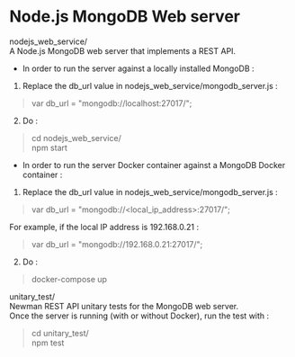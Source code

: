 # Node.js MongoDB Web server

nodejs_web_service/  
A Node.js MongoDB web server that implements a REST API.
* In order to run the server against a locally installed MongoDB :
 1. Replace the db_url value in nodejs_web_service/mongodb_server.js :
 > var db_url = "mongodb://localhost:27017/";
 2. Do :
 > cd nodejs_web_service/  
 > npm start
* In order to run the server Docker container against a MongoDB Docker container :
 1. Replace the db_url value in nodejs_web_service/mongodb_server.js :
 > var db_url = "mongodb://<local_ip_address>:27017/";

 For example, if the local IP address is 192.168.0.21 :

 > var db_url = "mongodb://192.168.0.21:27017/";
 2. Do :
 > docker-compose up

unitary_test/  
Newman REST API unitary tests for the MongoDB web server.  
Once the server is running (with or without Docker), run the test with :
> cd unitary_test/  
> npm test
